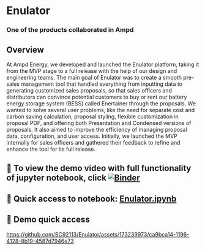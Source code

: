 # Enulator
### One of the products collaborated in Ampd

## Overview
At Ampd Energy, we developed and launched the Enulator platform, taking it from the MVP stage to a full release with the help of our design and engineering teams. The main goal of Enulator was to create a smooth pre-sales management tool that handled everything from inputting data to generating customized sales proposals, so that sales officers and distributors can convince potential customers to buy or rent our battery energy storage system (BESS) called Enertainer through the proposals. We wanted to solve several user problems, like the need for separate cost and carbon saving calculation, proposal styling, flexible customization in proposal PDF, and offering both Presentation and Condensed versions of proposals. It also aimed to improve the efficiency of managing proposal data, configuration, and user access. Initially, we launched the MVP internally for sales officers and gathered their feedback to refine and enhance the tool for its full release.

## 👀 To view the demo video with full functionality of jupyter notebook, click [![Binder](https://mybinder.org/badge_logo.svg)](https://mybinder.org/v2/gh/SC92113/Enulator/HEAD)

## 👀 Quick access to notebook: [Enulator.ipynb](https://github.com/SC92113/Enulator/blob/6b5bc923b22e0ac432ec49ae8d36dd9b43d3eb3b/Enulator.ipynb)

## 👀 Demo quick access
https://github.com/SC92113/Enulator/assets/173239973/ca9bca14-1196-4128-8b19-4587d7946e73
